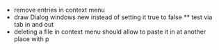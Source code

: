 * remove entries in context menu
* draw Dialog windows new instead of setting it true to false
** test via tab in and out
* deleting a file in context menu should allow to paste it in at another place with p
